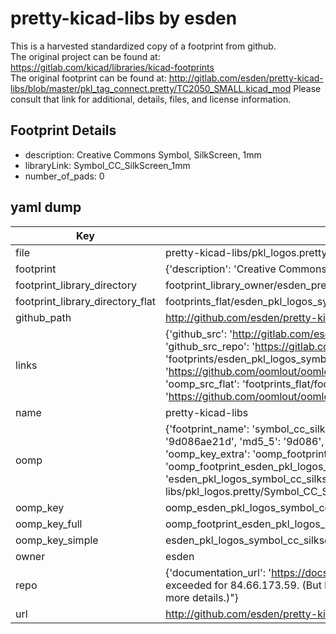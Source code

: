 # pretty-kicad-libs by esden  
This is a harvested standardized copy of a footprint from github.  
The original project can be found at:  
https://gitlab.com/kicad/libraries/kicad-footprints  
The original footprint can be found at:
http://gitlab.com/esden/pretty-kicad-libs/blob/master/pkl_tag_connect.pretty/TC2050_SMALL.kicad_mod
Please consult that link for additional, details, files, and license information.  
## Footprint Details
* description: Creative Commons Symbol, SilkScreen, 1mm  
* libraryLink: Symbol_CC_SilkScreen_1mm  
* number_of_pads: 0  
## yaml dump  
| Key | Value |  
| --- | --- |  
| file | pretty-kicad-libs/pkl_logos.pretty/Symbol_CC_SilkScreen_1mm.kicad_mod |  
| footprint | {'description': 'Creative Commons Symbol, SilkScreen, 1mm', 'libraryLink': 'Symbol_CC_SilkScreen_1mm', 'number_of_pads': 0} |  
| footprint_library_directory | footprint_library_owner/esden_pretty-kicad-libs |  
| footprint_library_directory_flat | footprints_flat/esden_pkl_logos_symbol_cc_silkscreen_1mm/working |  
| github_path | http://github.com/esden/pretty-kicad-libs/blob/master/pkl_logos.pretty/Symbol_CC_SilkScreen_1mm.kicad_mod |  
| links | {'github_src': 'http://gitlab.com/esden/pretty-kicad-libs/blob/master/pkl_tag_connect.pretty/TC2050_SMALL.kicad_mod', 'github_src_repo': 'https://gitlab.com/kicad/libraries/kicad-footprints', 'oomp_bot': 'footprints/esden_pkl_logos_symbol_cc_silkscreen_1mm/working', 'oomp_bot_github': 'https://github.com/oomlout/oomlout_oomp_footprint_bot/tree/main/footprints/esden_pkl_logos_symbol_cc_silkscreen_1mm/working', 'oomp_src_flat': 'footprints_flat/footprints_flat/esden_pkl_logos_symbol_cc_silkscreen_1mm/working', 'oomp_src_flat_github': 'https://github.com/oomlout/oomlout_oomp_footprint_src/tree/main/footprints_flat/esden_pkl_logos_symbol_cc_silkscreen_1mm/working'} |  
| name | pretty-kicad-libs |  
| oomp | {'footprint_name': 'symbol_cc_silkscreen_1mm', 'library_name': 'pkl_logos', 'md5': '9d086ae21d52e5ab3b9358043eb354d6', 'md5_10': '9d086ae21d', 'md5_5': '9d086', 'md5_6': '9d086a', 'oomp_key': 'oomp_esden_pkl_logos_symbol_cc_silkscreen_1mm', 'oomp_key_extra': 'oomp_footprint_esden_pkl_logos_symbol_cc_silkscreen_1mm', 'oomp_key_full': 'oomp_footprint_esden_pkl_logos_symbol_cc_silkscreen_1mm_9d086a', 'oomp_key_simple': 'esden_pkl_logos_symbol_cc_silkscreen_1mm', 'original_filename': 'pretty-kicad-libs/pkl_logos.pretty/Symbol_CC_SilkScreen_1mm.kicad_mod', 'owner_name': 'esden'} |  
| oomp_key | oomp_esden_pkl_logos_symbol_cc_silkscreen_1mm |  
| oomp_key_full | oomp_footprint_esden_pkl_logos_symbol_cc_silkscreen_1mm |  
| oomp_key_simple | esden_pkl_logos_symbol_cc_silkscreen_1mm |  
| owner | esden |  
| repo | {'documentation_url': 'https://docs.github.com/rest/overview/resources-in-the-rest-api#rate-limiting', 'message': "API rate limit exceeded for 84.66.173.59. (But here's the good news: Authenticated requests get a higher rate limit. Check out the documentation for more details.)"} |  
| url | http://github.com/esden/pretty-kicad-libs |  

